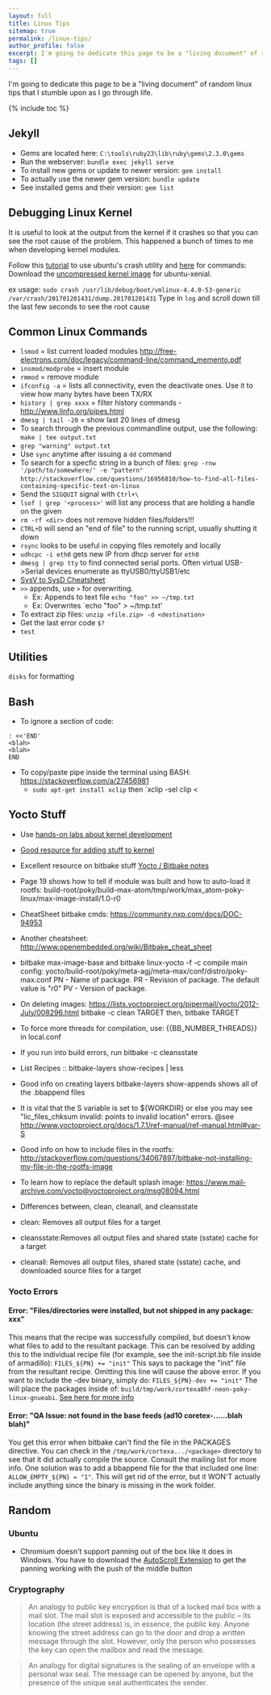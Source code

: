 ```yaml
---
layout: full
title: Linux Tips
sitemap: true
permalink: /linux-tips/
author_profile: false
excerpt: I'm going to dedicate this page to be a "living document" of random linux tips that I stumble upon as I go through life
tags: []
---
```


I'm going to dedicate this page to be a "living document" of random linux tips that I stumble upon as I go through life. 

{% include toc %}


## Jekyll

- Gems are located here: `C:\tools\ruby23\lib\ruby\gems\2.3.0\gems`
- Run the webserver: `bundle exec jekyll serve` 
- To install new gems or update to newer version: `gem install`
- To actually use the newer gem version: `bundle update`
- See installed gems and their version: `gem list`


## Debugging Linux Kernel

It is useful to look at the output from the kernel if it crashes so that you can see the root cause of the problem. This happened a bunch of times to me when developing kernel modules. 

Follow this [tutorial](http://blog.zedroot.org/linux-kernel-debuging-using-kdump-and-crash/) to use ubuntu's crash utility and [here](https://people.netfilter.org/hawk/presentations/debugging_conf2013/debug2013_kernel_panic_decode_JesperBrouer.pdf) for commands: Download the [uncompressed kernel image](https://launchpad.net/ubuntu/xenial/amd64/linux-image-4.4.0-53-generic-dbgsym/4.4.0-53.74) for ubuntu-xenial. 

ex usage: `sudo crash /usr/lib/debug/boot/vmlinux-4.4.0-53-generic /var/crash/201701201431/dump.201701201431`
Type in `log` and scroll down till the last few seconds to see the root cause

## Common Linux Commands

 * `lsmod` = list current loaded modules
http://free-electrons.com/doc/legacy/command-line/command_memento.pdf
 * `insmod/modprobe` = insert module
 * `rmmod` = remove module
 * `ifconfig -a` = lists all connectivity, even the deactivate ones. Use it to view how many bytes have been TX/RX
 * `history | grep xxxx` = filter history commands - http://www.linfo.org/pipes.html
 * `dmesg | tail -20` = show last 20 lines of dmesg
 * To search through the previous commandline output, use the following: `make | tee output.txt`
 * `grep "warning" output.txt`
 * Use `sync` anytime after issuing a `dd` command
 * To search for a specfic string in a bunch of files: `grep -rnw '/path/to/somewhere/' -e "pattern"`     `http://stackoverflow.com/questions/16956810/how-to-find-all-files-containing-specific-text-on-linux`
 * Send the `SIGQUIT` signal with `Ctrl+\`
 * `lsof | grep '<process>'` will list any process that are holding a handle on the given <process>
 * `rm -rf <dir>` does not remove hidden files/folders!!!
 * `CTRL+D` will send an "end of file" to the running script, usually shutting it down
 * `rsync` looks to be useful in copying files remotely and locally
 * `udhcpc -i eth0` gets new IP from dhcp server for `eth0`
 * `dmesg | grep tty` to find connected serial ports. Often virtual USB->Serial devices enumerate as ttyUSB0/ttyUSB1/etc
 * [SysV to SysD Cheatsheet](https://fedoraproject.org/wiki/SysVinit_to_Systemd_Cheatsheet)
 * `>>` appends, use `>` for overwriting. 
	  - Ex: Appends to text file `echo "foo" >> ~/tmp.txt`
      - Ex: Overwrites `echo "foo" > ~/tmp.txt' 
 * To extract zip files: `unzip <file.zip> -d <destination>`
 * Get the last error code `$?` 
 * `test`

## Utilities 

`disks` for formatting


## Bash

 * To ignore a section of code: 

  ```
  : <<'END'
  <blah>
  <blah>
  END
  ```

 * To copy/paste pipe inside the terminal using BASH: https://stackoverflow.com/a/27456981
   - `sudo apt-get install xclip` then `xclip -sel clip < <whatever you want to copy to clipboard>



## Yocto Stuff

 * Use [hands-on labs about kernel development](https://www.yoctoproject.org/sites/yoctoproject.org/files/elc2013-kernel-lab.pdf)

 * [Good resource for adding stuff to kernel](https://www.yoctoproject.org/sites/yoctoproject.org/files/elc2013-kernel-lab.pdf) 
 * Excellent resource on bitbake stuff [Yocto / Bitbake notes](https://confluence.agjunction.net:8443/pages/viewpage.action?pageId=82481008)
 * Page 19 shows how to tell if module was built and how to auto-load it
rootfs: build-root/poky/build-max-atom/tmp/work/max_atom-poky-linux/max-image-install/1.0-r0
 * CheatSheet bitbake cmds: https://community.nxp.com/docs/DOC-94953
 * Another cheatsheet: http://www.openembedded.org/wiki/Bitbake_cheat_sheet
 * bitbake max-image-base and bitbake linux-yocto -f -c compile
main config: yocto/build-root/poky/meta-agj/meta-max/conf/distro/poky-max.conf
	PN - Name of package.
	PR - Revision of package. The default value is "r0"
	PV - Version of package.
 * On deleting images: https://lists.yoctoproject.org/pipermail/yocto/2012-July/008296.html
	bitbake -c clean TARGET
	then, bitbake TARGET
 * To force more threads for compilation, use: {{BB_NUMBER_THREADS}} in local.conf
 * If you run into build errors, run bitbake -c cleansstate <packagename>
 * List Recipes :: bitbake-layers show-recipes | less
 * Good info on creating layers
bitbake-layers show-appends shows all of the .bbappend files
 * It is vital that the S variable is set to ${WORKDIR} or else you may see "lic_files_chksum invalid: points to invalid location" errors. @see http://www.yoctoproject.org/docs/1.7.1/ref-manual/ref-manual.html#var-S
 * Good info on how to include files in the rootfs: http://stackoverflow.com/questions/34067897/bitbake-not-installing-my-file-in-the-rootfs-image
 * To learn how to replace the default splash image: https://www.mail-archive.com/yocto@yoctoproject.org/msg08094.html
 * Differences between, clean, cleanall, and cleansstate
 * clean: Removes all output files for a target 
 * cleansstate:Removes all output files and shared state (sstate) cache for a target
 * cleanall: Removes all output files, shared state (sstate) cache, and downloaded source files for a target

### Yocto Errors

#### Error: "Files/directories were installed, but not shipped in any package: xxx"

This means that the recipe was successfully compiled, but doesn't know what files to add to the resultant package. This can be resolved by adding this to the individual recipe file (for example, see the init-script.bb file inside of armadillo):
`FILES_${PN} += "init"`
This says to package the "init" file from the resultant recipe. Omitting this line will cause the above error. If you want to include the -dev binary, simply do:
`FILES_${PN}-dev += "init"`
The will place the packages inside of: `build/tmp/work/cortexa8hf-neon-poky-linux-gnueabi`. [See here for more info](http://www.yoctoproject.org/docs/latest/ref-manual/ref-manual.html#var-FILES) 

#### Error: "QA Issue: <package> not found in the base feeds (ad10 coretex-......blah blah)"

You get this error when bitbake can't find the file in the PACKAGES directive. You can check in the `/tmp/work/cortexa.../<package>` directory to see that it did actually compile the source. Consult the mailing list for more info.
One solution was to add a bbappend file for the <package> that included one line: `ALLOW_EMPTY_${PN} = "1"`. This will get rid of the error, but it WON'T actually include anything since the <package> binary is missing in the work folder. 

## Random

### Ubuntu
 - Chromium doesn't support panning out of the box like it does in Windows. You have to download the [AutoScroll Extension](https://chrome.google.com/webstore/detail/occjjkgifpmdgodlplnacmkejpdionan) to get the panning working with the push of the middle button

### Cryptography

 > An analogy to public key encryption is that of a locked mail box with a mail slot. The mail slot is exposed and accessible to the public – its location (the  street address) is, in essence, the public key. Anyone knowing the street address can go to the door and drop a written message through the slot. However, only the person who possesses the key can open the mailbox and read the message.

 > An analogy for digital signatures is the sealing of an envelope with a personal wax seal. The message can be opened by anyone, but the presence of the unique seal authenticates the sender.
